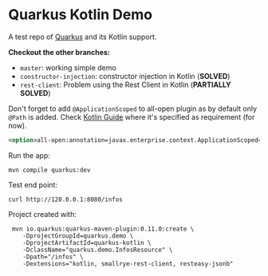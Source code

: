 # Quarkus Kotlin Demo

A test repo of [Quarkus](https://quarkus.io) and its Kotlin support.

**Checkout the other branches:**
 - `master`: working simple demo
 - `constructor-injection`: constructor injection in Kotlin (**SOLVED**)
 - `rest-client`: Problem using the Rest Client in Kotlin (**PARTIALLY SOLVED**)


Don't forget to add `@ApplicationScoped` to all-open plugin as by default only `@Path` is added.
Check [Kotlin Guide](https://quarkus.io/guides/kotlin) where it's specified as requirement (for now).

```xml
<option>all-open:annotation=javax.enterprise.context.ApplicationScoped</option>
``` 

Run the app:
```
mvn compile quarkus:dev
```

Test end point:
```
curl http://120.0.0.1:8080/infos
```

Project created with:
```
 mvn io.quarkus:quarkus-maven-plugin:0.11.0:create \
    -DprojectGroupId=quarkus.demo \
    -DprojectArtifactId=quarkus-kotlin \
    -DclassName="quarkus.demo.InfosResource" \
    -Dpath="/infos" \
    -Dextensions="kotlin, smallrye-rest-client, resteasy-jsonb"
```

